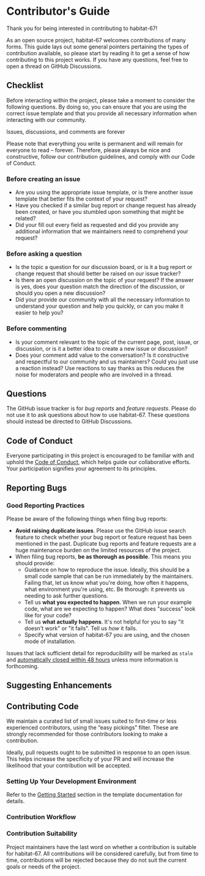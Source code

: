 # Contributor's Guide

Thank you for being interested in contributing to habitat-67!

As an open source project, habitat-67 welcomes contributions of many forms. This guide lays out some general pointers pertaining the types of contribution available, so please start by reading it to get a sense of how contributing to this project works. If you have any questions, feel free to open a thread on GitHub Discussions.

<!-- Copied from Mkdocs Material -->
## Checklist

Before interacting within the project, please take a moment to consider the following questions. By doing so, you can ensure that you are using the correct issue template and that you provide all necessary information when interacting with our community.

Issues, discussions, and comments are forever

Please note that everything you write is permanent and will remain for everyone to read – forever. Therefore, please always be nice and constructive, follow our contribution guidelines, and comply with our Code of Conduct.

### Before creating an issue

- Are you using the appropriate issue template, or is there another issue template that better fits the context of your request?
- Have you checked if a similar bug report or change request has already been created, or have you stumbled upon something that might be related?
- Did your fill out every field as requested and did you provide any additional information that we maintainers need to comprehend your request?

### Before asking a question

- Is the topic a question for our discussion board, or is it a bug report or change request that should better be raised on our issue tracker?
- Is there an open discussion on the topic of your request? If the answer is yes, does your question match the direction of the discussion, or should you open a new discussion?
- Did your provide our community with all the necessary information to understand your question and help you quickly, or can you make it easier to help you?

### Before commenting

- Is your comment relevant to the topic of the current page, post, issue, or discussion, or is it a better idea to create a new issue or discussion?
- Does your comment add value to the conversation? Is it constructive and respectful to our community and us maintainers? Could you just use a reaction instead? Use reactions to say thanks as this reduces the noise for moderators and people who are involved in a thread.

## Questions

The GitHub issue tracker is for *bug reports* and *feature requests*. Please do not use it to ask questions about how to use habitat-67. These questions should instead be directed to GitHub Discussions.
<!-- Copied from Mkdocs Material -->

## Code of Conduct

Everyone participating in this project is encouraged to be familiar with and uphold the [Code of Conduct](CODE_OF_CONDUCT.md), which helps guide our collaborative efforts. Your participation signifies your agreement to its principles.

## Reporting Bugs

### Good Reporting Practices

Please be aware of the following things when filing bug reports:

- **Avoid raising duplicate issues**. Please use the GitHub issue search feature to check whether your bug report or feature request has been mentioned in the past. Duplicate bug reports and feature requests are a huge maintenance burden on the limited resources of the project.
- When filing bug reports, **be as thorough as possible**. This means you should provide:
    - Guidance on how to reproduce the issue. Ideally, this should be a small code sample that can be run immediately by the maintainers. Failing that, let us know what you're doing, how often it happens, what environment you're using, etc. Be thorough: it prevents us needing to ask further questions.
    - Tell us **what you expected to happen**. When we run your example code, what are we expecting to happen? What does "success" look like for your code?
    - Tell us **what actually happens**. It's not helpful for you to say "it doesn't work" or "it fails". Tell us *how* it fails.
    - Specify what version of habitat-67 you are using, and the chosen mode of installation.

Issues that lack sufficient detail for reproducibility will be marked as `stale` and [automatically closed within 48 hours](https://github.com/tiangolo/issue-manager) unless more information is forthcoming.

## Suggesting Enhancements

## Contributing Code

We maintain a curated list of small issues suited to first-time or less experienced contributors, using the “easy pickings” filter. These are strongly recommended for those contributors looking to make a contribution.

Ideally, pull requests ought to be submitted in response to an open issue. This helps increase the specificity of your PR and will increase the likelihood that your contribution will be accepted.

### Setting Up Your Development Environment

Refer to the [Getting Started]() section in the template documentation for details.

### Contribution Workflow

### Contribution Suitability

Project maintainers have the last word on whether a contribution is suitable for habitat-67. All contributions will be considered carefully, but from time to time, contributions will be rejected because they do not suit the current goals or needs of the project.
